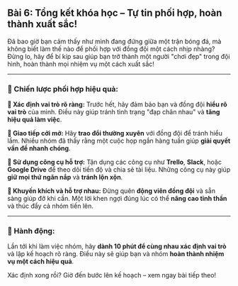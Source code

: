 ## Bài 6: Tổng kết khóa học – Tự tin phối hợp, hoàn thành xuất sắc!

Đã bao giờ bạn cảm thấy như mình đang đứng giữa một trận bóng đá, mà không biết làm thế nào để phối hợp với đồng đội một cách nhịp nhàng? Đừng lo, hãy để bí kíp sau giúp bạn trở thành một người "chơi đẹp" trong đội hình, hoàn thành mọi nhiệm vụ một cách xuất sắc!

---

### 📌 Chiến lược phối hợp hiệu quả:

**🔹 Xác định vai trò rõ ràng:**
Trước hết, hãy đảm bảo bạn và đồng đội **hiểu rõ vai trò** của mình. Điều này giúp tránh tình trạng "đạp chân nhau" và **tăng hiệu quả làm việc**.

**🔹 Giao tiếp cởi mở:**
Hãy **trao đổi thường xuyên** với đồng đội để tránh hiểu lầm. Nhiều nhóm đã thấy rằng một cuộc họp ngắn hàng tuần giúp **giải quyết vấn đề nhanh chóng**.

**🔹 Sử dụng công cụ hỗ trợ:**
Tận dụng các công cụ như **Trello**, **Slack**, hoặc **Google Drive** để theo dõi tiến độ và chia sẻ tài liệu. Những công cụ này giúp **giữ mọi thứ ngăn nắp** và **tránh lộn xộn**.

**🔹 Khuyến khích và hỗ trợ nhau:**
Đừng quên **động viên đồng đội** và sẵn sàng giúp đỡ khi cần. Một lời khen ngợi đúng lúc có thể **nâng cao tinh thần** và thúc đẩy cả nhóm tiến lên.

---

### 🚀 Hành động:

Lần tới khi làm việc nhóm, hãy **dành 10 phút để cùng nhau xác định vai trò** và lập kế hoạch rõ ràng. Điều này sẽ giúp bạn và nhóm **hoàn thành nhiệm vụ một cách hiệu quả**.  

Xác định xong rồi? Giờ đến bước lên kế hoạch – xem ngay bài tiếp theo!  

